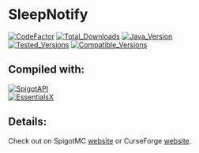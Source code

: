 # SleepNotify
[![CodeFactor](https://img.shields.io/codefactor/grade/github/zerrium/sleepnotify?style=for-the-badge)](https://www.codefactor.io/repository/github/zerrium/sleepnotify)
[![Total_Downloads](https://img.shields.io/spiget/downloads/87916?label=Total%20Downloads&style=for-the-badge)](https://www.spigotmc.org/resources/sleepnotify.87916/) 
[![Java_Version](https://img.shields.io/badge/JDK%20Version-8%2B-orange?style=for-the-badge)]() <br>
[![Tested_Versions](https://img.shields.io/badge/Tested%20Versions-1.8.8--1.17.1-blue?style=for-the-badge)]() [![Compatible_Versions](https://img.shields.io/badge/Compatible%20Versions-1.8%2B-black?style=for-the-badge)]()

## Compiled with:
[![SpigotAPI](https://img.shields.io/badge/SpigotAPI-1.16.5-yellow?style=for-the-badge)](https://hub.spigotmc.org/javadocs/bukkit) <br>
[![EssentialsX](https://img.shields.io/badge/EssentialsX-2.18.2-yellow?style=for-the-badge)](https://github.com/EssentialsX/Essentials) <br>


## Details:
Check out on SpigotMC [website](https://www.spigotmc.org/resources/sleepnotify.87916/)
or CurseForge [website](https://www.curseforge.com/minecraft/bukkit-plugins/sleepnotify-by-zerrium).
